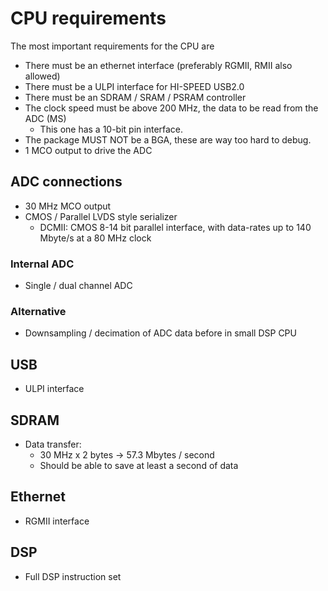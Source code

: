 # CPU requirements
The most important requirements for the CPU are
- There must be an ethernet interface (preferably RGMII, RMII also allowed)
- There must be a ULPI interface for HI-SPEED USB2.0
- There must be an SDRAM / SRAM / PSRAM  controller
- The clock speed must be above 200 MHz, the data to be read from the ADC (MS)
	- This one has a 10-bit pin interface.
- The package MUST NOT be a BGA, these are way too hard to debug.
- 1 MCO output to drive the ADC

## ADC connections
- 30 MHz MCO output
- CMOS / Parallel LVDS style serializer
	- DCMII: CMOS 8-14 bit parallel interface, with data-rates up to 140 Mbyte/s at a 80 MHz clock

### Internal ADC
- Single / dual channel ADC

### Alternative
- Downsampling / decimation of ADC data before in small DSP CPU

## USB
- ULPI interface

## SDRAM
- Data transfer:
	- 30 MHz x 2 bytes -> 57.3 Mbytes / second
	- Should be able to save at least a second of data

## Ethernet
- RGMII interface

## DSP
- Full DSP instruction set